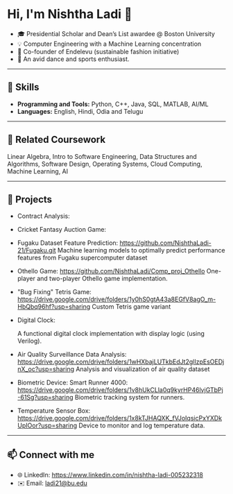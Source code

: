 # Hi, I'm Nishtha Ladi 👋

- 🎓 Presidential Scholar and Dean’s List awardee @ Boston University
- 💡 Computer Engineering with a Machine Learning concentration
- 🌱 Co-founder of Endelevu (sustainable fashion initiative)  
- 💃 An avid dance and sports enthusiast.

---

## 🔹 Skills
- **Programming and Tools:** Python, C++, Java, SQL, MATLAB, AI/ML
- **Languages:** English, Hindi, Odia and Telugu

---

## 🔹 Related Coursework
Linear Algebra, Intro to Software Engineering, Data Structures and Algorithms, Software Design, Operating Systems, Cloud Computing, Machine Learning, AI

---

## 🔹 Projects
- Contract Analysis:


- Cricket Fantasy Auction Game:

  
- Fugaku Dataset Feature Prediction:
  https://github.com/NishthaLadi-21/Fugaku.git
  Machine learning models to optimally predict performance features from Fugaku supercomputer dataset

- Othello Game:
  https://github.com/NishthaLadi/Comp_proj_Othello
  One-player and two-player Othello game implementation.
  
- "Bug Fixing" Tetris Game:
  https://drive.google.com/drive/folders/1y0hS0gtA43a8EGfV8agO_m-HbQbq96hf?usp=sharing
  Custom Tetris game variant
  
- Digital Clock:
  
  A functional digital clock implementation with display logic (using Verilog).
  
- Air Quality Surveillance Data Analysis:
  https://drive.google.com/drive/folders/1wHXbajLUTkbEdJt2glIzpEsOEDjnX_oc?usp=sharing
  Analysis and visualization of air quality dataset
  
- Biometric Device: Smart Runner 4000:
  https://drive.google.com/drive/folders/1v8hUkCLla0q9kyrHP46lvjGTbPj-61Sg?usp=sharing
  Biometric tracking system for runners.
  
- Temperature Sensor Box:
  https://drive.google.com/drive/folders/1x8kTJHAQXK_fVJoIqsicPxYXDkUpIOor?usp=sharing
  Device to monitor and log temperature data.

---

## 📫 Connect with me
- 🌐 LinkedIn: https://www.linkedin.com/in/nishtha-ladi-005232318
- ✉️ Email: ladi21@bu.edu    
